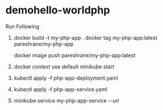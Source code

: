 ﻿# demohello-worldphp
Run Following

1)  docker build -t my-php-app .
    docker tag my-php-app:latest pareshrane/my-php-app
    
    docker image push pareshrane/my-php-app:latest    



2)  docker context use default
    minikube start

3) kubectl apply -f php-app-deployment.yaml

4) kubectl apply -f php-app-service.yaml

5) minikube service my-php-app-service --url
